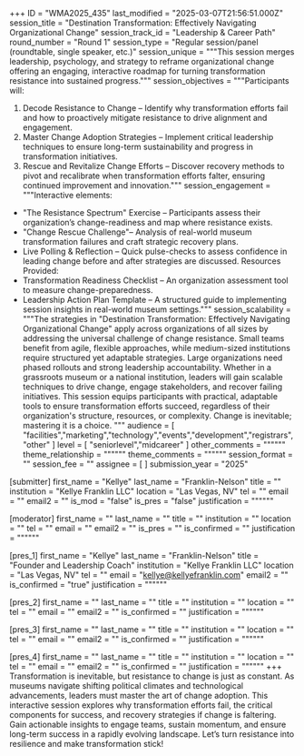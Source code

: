 +++
ID = "WMA2025_435"
last_modified = "2025-03-07T21:56:51.000Z"
session_title = "Destination Transformation: Effectively Navigating Organizational Change"
session_track_id = "Leadership & Career Path"
round_number = "Round 1"
session_type = "Regular session/panel (roundtable, single speaker, etc.)"
session_unique = """This session merges leadership, psychology, and strategy to reframe organizational change offering an engaging, interactive roadmap for turning transformation resistance into sustained progress."""
session_objectives = """Participants will:
1. Decode Resistance to Change – Identify why transformation efforts fail and how to proactively mitigate resistance to drive alignment and engagement.
2. Master Change Adoption Strategies – Implement critical leadership techniques to ensure long-term sustainability and progress in transformation initiatives.
3. Rescue and Revitalize Change Efforts – Discover recovery methods to pivot and recalibrate when transformation efforts falter, ensuring continued improvement and innovation."""
session_engagement = """Interactive elements:
- "The Resistance Spectrum" Exercise – Participants assess their organization’s change-readiness and map where resistance exists.
- "Change Rescue Challenge"– Analysis of real-world museum transformation failures and craft strategic recovery plans.
- Live Polling & Reflection – Quick pulse-checks to assess confidence in leading change before and after strategies are discussed.
Resources Provided:
- Transformation Readiness Checklist – An organization assessment tool to measure change-preparedness.
- Leadership Action Plan Template – A structured guide to implementing session insights in real-world museum settings."""
session_scalability = """The strategies in "Destination Transformation: Effectively Navigating Organizational Change" apply across organizations of all sizes by addressing the universal challenge of change resistance. Small teams benefit from agile, flexible approaches, while medium-sized institutions require structured yet adaptable strategies. Large organizations need phased rollouts and strong leadership accountability. Whether in a grassroots museum or a national institution, leaders will gain scalable techniques to drive change, engage stakeholders, and recover failing initiatives. This session equips participants with practical, adaptable tools to ensure transformation efforts succeed, regardless of their organization's structure, resources, or complexity. Change is inevitable; mastering it is a choice.
"""
audience = [ "facilities","marketing","technology","events","development","registrars","other" ]
level = [ "seniorlevel","midcareer" ]
other_comments = """"""
theme_relationship = """"""
theme_comments = """"""
session_format = ""
session_fee = ""
assignee = [  ]
submission_year = "2025"

[submitter]
first_name = "Kellye"
last_name = "Franklin-Nelson"
title = ""
institution = "Kellye Franklin LLC"
location = "Las Vegas, NV"
tel = ""
email = ""
email2 = ""
is_mod = "false"
is_pres = "false"
justification = """"""

[moderator]
first_name = ""
last_name = ""
title = ""
institution = ""
location = ""
tel = ""
email = ""
email2 = ""
is_pres = ""
is_confirmed = ""
justification = """"""

[pres_1]
first_name = "Kellye"
last_name = "Franklin-Nelson"
title = "Founder and Leadership Coach"
institution = "Kellye Franklin LLC"
location = "Las Vegas, NV"
tel = ""
email = "kellye@kellyefranklin.com"
email2 = ""
is_confirmed = "true"
justification = """"""

[pres_2]
first_name = ""
last_name = ""
title = ""
institution = ""
location = ""
tel = ""
email = ""
email2 = ""
is_confirmed = ""
justification = """"""

[pres_3]
first_name = ""
last_name = ""
title = ""
institution = ""
location = ""
tel = ""
email = ""
email2 = ""
is_confirmed = ""
justification = """"""

[pres_4]
first_name = ""
last_name = ""
title = ""
institution = ""
location = ""
tel = ""
email = ""
email2 = ""
is_confirmed = ""
justification = """"""
+++
Transformation is inevitable, but resistance to change is just as constant. As museums navigate shifting political climates and technological advancements, leaders must master the art of change adoption. This interactive session explores why transformation efforts fail, the critical components for success, and recovery strategies if change is faltering. Gain actionable insights to engage teams, sustain momentum, and ensure long-term success in a rapidly evolving landscape. Let’s turn resistance into resilience and make transformation stick!

